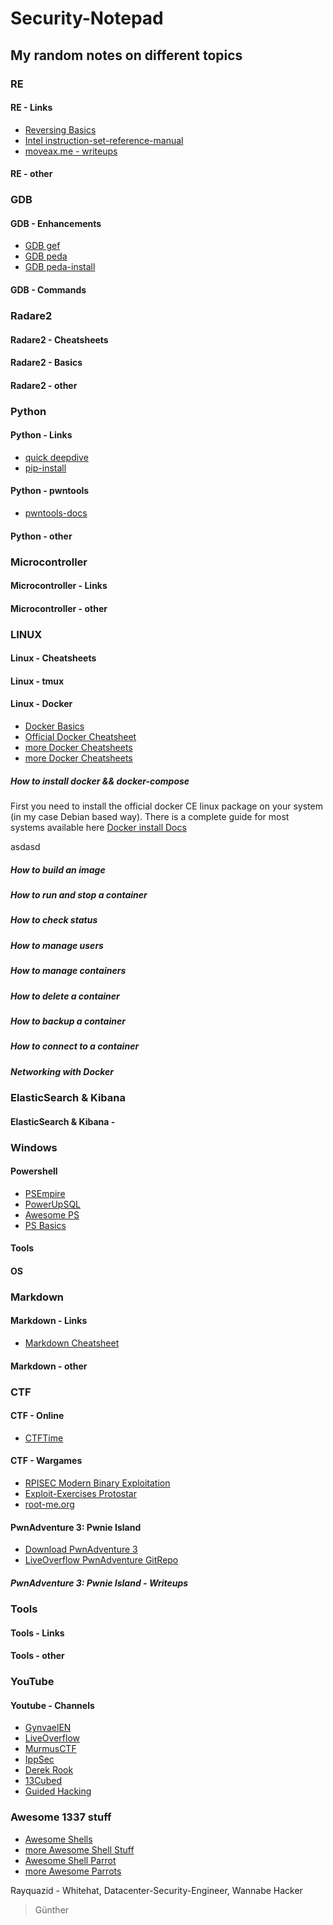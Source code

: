 # Security-Notepad
## My random notes on different topics

### **RE**
#### RE - Links
* [Reversing Basics](https://medium.com/bugbountywriteup/bolo-reverse-engineering-part-1-basic-programming-concepts-f88b233c63b7)
* [Intel instruction-set-reference-manual](https://www.intel.com/content/dam/www/public/us/en/documents/manuals/64-ia-32-architectures-software-developer-instruction-set-reference-manual-325383.pdf)
* [moveax.me - writeups](https://moveax.me/)
#### RE - other

### **GDB**
#### GDB - Enhancements
* [GDB gef](https://github.com/hugsy/gef)
* [GDB peda](https://github.com/longld/peda)
* [GDB peda-install](http://security.cs.pub.ro/hexcellents/wiki/kb/toolset/peda)
#### GDB - Commands

### **Radare2**
#### Radare2 - Cheatsheets
#### Radare2 - Basics
#### Radare2 - other

### **Python**
#### Python - Links
* [quick deepdive](https://www.binary-zone.com/course/HTID/Python4Infosec.pdf)
* [pip-install](https://pip.pypa.io/en/stable/installing/)
#### Python - pwntools
* [pwntools-docs](https://docs.pwntools.com/en/stable/search.html?q=irc&check_keywords=yes&area=default)
#### Python - other

### **Microcontroller**
#### Microcontroller - Links
#### Microcontroller - other

### **LINUX**
#### Linux - Cheatsheets
#### Linux - tmux
#### Linux - Docker
* [Docker Basics]()
* [Official Docker Cheatsheet](https://www.docker.com/sites/default/files/Docker_CheatSheet_08.09.2016_0.pdf)
* [more Docker Cheatsheets](https://dockercheatsheet.painlessdocker.com/)
* [more Docker Cheatsheets](https://github.com/wsargent/docker-cheat-sheet)

##### How to install docker && docker-compose
First you need to install the official docker CE linux package on your system (in my case Debian based way). There is a complete guide for most systems available here [Docker install Docs](https://docs.docker.com/install/linux/docker-ce/debian/#install-using-the-repository)

asdasd
##### How to build an image
##### How to run and stop a container
##### How to check status
##### How to manage users
##### How to manage containers
##### How to delete a container
##### How to backup a container
##### How to connect to a container
##### Networking with Docker

### **ElasticSearch & Kibana**
#### ElasticSearch & Kibana - 

### **Windows**
#### Powershell
* [PSEmpire](http://www.powershellempire.com/)
* [PowerUpSQL](https://github.com/NetSPI/PowerUpSQL)
* [Awesome PS](https://github.com/janikvonrotz/awesome-powershell)
* [PS Basics](https://www.darkoperator.com/powershellbasics/)

#### Tools
#### OS

### **Markdown**
#### Markdown - Links
* [Markdown Cheatsheet](https://github.com/adam-p/markdown-here/wiki/Markdown-Cheatsheet)
#### Markdown - other

### **CTF**
#### CTF - Online
* [CTFTime](https://ctftime.org/event/list/upcoming)
#### CTF - Wargames
* [RPISEC Modern Binary Exploitation](https://github.com/RPISEC/MBE)
* [Exploit-Exercises Protostar](https://exploit-exercises.com/protostar/)
* [root-me.org](https://www.root-me.org/?lang=de)
#### PwnAdventure 3: Pwnie Island
* [Download PwnAdventure 3](http://www.pwnadventure.com/)
* [LiveOverflow PwnAdventure GitRepo](https://github.com/LiveOverflow/PwnAdventure3)
##### PwnAdventure 3: Pwnie Island - Writeups

### **Tools**
#### Tools - Links
#### Tools - other

### **YouTube**
#### Youtube - Channels
* [GynvaelEN](https://www.youtube.com/channel/UCCkVMojdBWS-JtH7TliWkVg)
* [LiveOverflow](https://www.youtube.com/channel/UClcE-kVhqyiHCcjYwcpfj9w)
* [MurmusCTF](https://www.youtube.com/channel/UCUB9vOGEUpw7IKJRoR4PK-A)
* [IppSec](https://www.youtube.com/channel/UCa6eh7gCkpPo5XXUDfygQQA)
* [Derek Rook](https://www.youtube.com/channel/UCMACXuWd2w6_IEGog744UaA)
* [13Cubed](https://www.youtube.com/channel/UCy8ntxFEudOCRZYT1f7ya9Q)
* [Guided Hacking](https://www.youtube.com/channel/UCCMi6F5Ac3kQDfffWXQGZDw)

### **Awesome 1337 stuff**
* [Awesome Shells](https://terminalsare.sexy/)
* [more Awesome Shell Stuff](https://github.com/alebcay/awesome-shell)
* [Awesome Shell Parrot](https://github.com/hugomd/parrot.live)
* [more Awesome Parrots](http://cultofthepartyparrot.com/)

Rayquazid - Whitehat, Datacenter-Security-Engineer, Wannabe Hacker
>
>
> Günther
